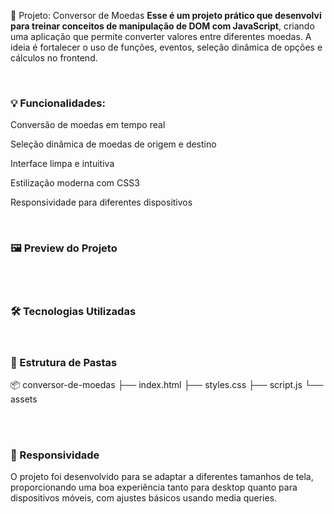 💱 Projeto: Conversor de Moedas
<b>Esse é um projeto prático que desenvolvi para treinar conceitos de manipulação de DOM com JavaScript</b>, criando uma aplicação que permite converter valores entre diferentes moedas. A ideia é fortalecer o uso de funções, eventos, seleção dinâmica de opções e cálculos no frontend.

<br> <h3>💡 Funcionalidades:</h3>
Conversão de moedas em tempo real

Seleção dinâmica de moedas de origem e destino

Interface limpa e intuitiva

Estilização moderna com CSS3

Responsividade para diferentes dispositivos

<br> <h3>🖼️ Preview do Projeto</h3> 

<br> <br> <h3>🛠 Tecnologias Utilizadas</h3>


<br> <h3>📁 Estrutura de Pastas</h3>
📦 conversor-de-moedas
├── index.html
├── styles.css
├── script.js
└── assets

<br> <br> <h3>📱 Responsividade</h3>
O projeto foi desenvolvido para se adaptar a diferentes tamanhos de tela, proporcionando uma boa experiência tanto para desktop quanto para dispositivos móveis, com ajustes básicos usando media queries.
